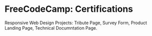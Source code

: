 # FreeCodeCamp: Certifications 

Responsive Web Design Projects: Tribute Page, Survey Form, Product Landing Page, Technical Documntation Page.